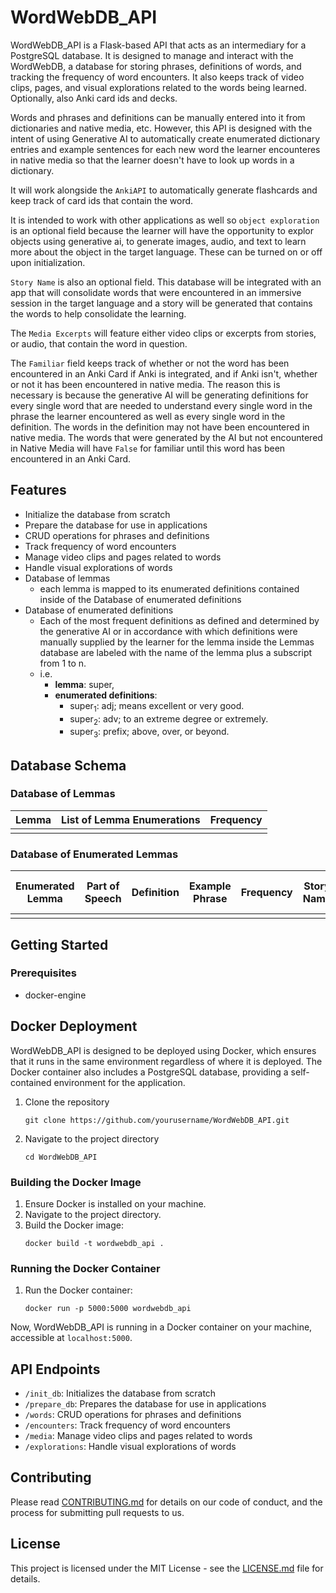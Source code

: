 # WordWebDB_API

WordWebDB_API is a Flask-based API that acts as an intermediary for a PostgreSQL database. It is designed to manage and interact with the WordWebDB, a database for storing phrases, definitions of words, and tracking the frequency of word encounters. It also keeps track of video clips, pages, and visual explorations related to the words being learned. Optionally, also Anki card ids and decks.

Words and phrases and definitions can be manually entered into it from dictionaries and native media, etc. However, this API is designed with the intent of using Generative AI to automatically create enumerated dictionary entries and example sentences for each new word the learner encounteres in native media so that the learner doesn't have to look up words in a dictionary. 

It will work alongside the `AnkiAPI` to automatically generate flashcards and keep track of card ids that contain the word. 

It is intended to work with other applications as well so `object exploration` is an optional field because the learner will have the opportunity to explor objects using generative ai, to generate images, audio, and text to learn more about the object in the target language. These can be turned on or off upon initialization. 

`Story Name` is also an optional field. This database will be integrated with an app that will consolidate words that were encountered in an immersive session in the target language and a story will be generated that contains the words to help consolidate the learning. 

The `Media Excerpts` will feature either video clips or excerpts from stories, or audio, that contain the word in question. 

The `Familiar` field keeps track of whether or not the word has been encountered in an Anki Card if Anki is integrated, and if Anki isn't, whether or not it has been encountered in native media. The reason this is necessary is because the generative AI will be generating definitions for every single word that are needed to understand every single word in the phrase the learner encountered as well as every single word in the definition. The words in the definition may not have been encountered in native media. The words that were generated by the AI but not encountered in Native Media will have `False` for familiar until this word has been encountered in an Anki Card. 

## Features

- Initialize the database from scratch
- Prepare the database for use in applications
- CRUD operations for phrases and definitions
- Track frequency of word encounters
- Manage video clips and pages related to words
- Handle visual explorations of words
- Database of lemmas
  -  each lemma is mapped to its enumerated definitions contained inside of the Database of enumerated definitions
- Database of enumerated definitions
  - Each of the most frequent definitions as defined and determined by the generative AI or in accordance with which definitions were manually supplied by the learner for the lemma inside the Lemmas database are labeled with the name of the lemma plus a subscript from 1 to n.
  - i.e. 
    - <strong>lemma</strong>: super, 
    - <strong>enumerated definitions</strong>: 
      - super<sub>1</sub>: adj; means excellent or very good. 
      - super<sub>2</sub>: adv; to an extreme degree or extremely. 
      - super<sub>3</sub>: prefix; above, over, or beyond.

## Database Schema

### Database of Lemmas

| Lemma | List of Lemma Enumerations | Frequency |
|-------|---------------------------|-----------|
|       |                           |           |

### Database of Enumerated Lemmas

| Enumerated Lemma | Part of Speech | Definition | Example Phrase | Frequency | Story Name | Media Excerpts | Object Exploration Link | Anki Card Ids | Familiar |
|------------------|----------------|------------|----------------|-----------|------------|----------------|-------------------------|---------------|----------|
|                  |                |            |                |           |            |                |                         |               |          |

## Getting Started

### Prerequisites

- docker-engine

## Docker Deployment

WordWebDB_API is designed to be deployed using Docker, which ensures that it runs in the same environment regardless of where it is deployed. The Docker container also includes a PostgreSQL database, providing a self-contained environment for the application.

1. Clone the repository
    ```
    git clone https://github.com/yourusername/WordWebDB_API.git
    ```
2. Navigate to the project directory
    ```
    cd WordWebDB_API
    ```

### Building the Docker Image

1. Ensure Docker is installed on your machine.
2. Navigate to the project directory.
3. Build the Docker image:
    ```
    docker build -t wordwebdb_api .
    ```

### Running the Docker Container

1. Run the Docker container:
    ```
    docker run -p 5000:5000 wordwebdb_api
    ```

Now, WordWebDB_API is running in a Docker container on your machine, accessible at `localhost:5000`.

## API Endpoints

- `/init_db`: Initializes the database from scratch
- `/prepare_db`: Prepares the database for use in applications
- `/words`: CRUD operations for phrases and definitions
- `/encounters`: Track frequency of word encounters
- `/media`: Manage video clips and pages related to words
- `/explorations`: Handle visual explorations of words

## Contributing

Please read [CONTRIBUTING.md](https://github.com/yourusername/WordWebDB_API/blob/main/CONTRIBUTING.md) for details on our code of conduct, and the process for submitting pull requests to us.

## License

This project is licensed under the MIT License - see the [LICENSE.md](https://github.com/yourusername/WordWebDB_API/blob/main/LICENSE.md) file for details.